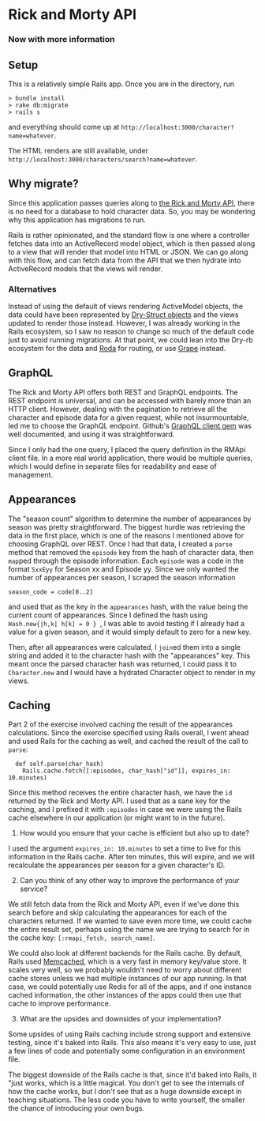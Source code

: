 # Rick and Morty API
### Now with more information

## Setup
This is a relatively simple Rails app. Once you are in the directory, run

```
> bundle install
> rake db:migrate
> rails s
```

and everything should come up at `http://localhost:3000/character?name=whatever`.

The HTML renders are still available, under `http://localhost:3000/characters/search?name=whatever`.

## Why migrate?
Since this application passes queries along to [the Rick and Morty API](https://rickandmortyapi.com/documentation/),
there is no need for a database to hold character data. So, you may be wondering
why this application has migrations to run.

Rails is rather opinionated, and the standard flow is one where a controller
fetches data into an ActiveRecord model object, which is then passed along to a
view that will render that model into HTML or JSON. We can go along with this
flow, and can fetch data from the API that we then hydrate into ActiveRecord
models that the views will render.

### Alternatives
Instead of using the default of views rendering ActiveModel objects,
the data could have been represented by
[Dry-Struct objects](https://dry-rb.org/gems/dry-struct/1.6/) and the views
updated to render those instead. However, I was already working in the Rails
ecosystem, so I saw no reason to change so much of the default code just to
avoid running migrations. At that point, we could lean into the Dry-rb
ecosystem for the data and [Roda](http://roda.jeremyevans.net/) for routing,
or use [Grape](https://www.ruby-grape.org/) instead.

## GraphQL
The Rick and Morty API offers both REST and GraphQL endpoints. The REST endpoint
is universal, and can be accessed with barely more than an HTTP client. However,
dealing with the pagination to retrieve all the character and episode data for
a given request, while not insurmountable, led me to choose the GraphQL
endpoint. Github's [GraphQL client
gem](https://github.com/github/graphql-client) was well documented, and using it was straightforward.

Since I only had the one query, I placed the query definition in the RMApi
client file. In a more real world application, there would be multiple queries,
which I would define in separate files for readability and ease of management.

## Appearances
The "season count" algorithm to determine the number of appearances by season
was pretty straightforward. The biggest hurdle was retrieving the data in the
first place, which is one of the reasons I mentioned above for choosing GraphQL
over REST. Once I had that data, I created a `parse` method that removed the
`episode` key from the hash of character data, then `map`ped through the episode
information. Each `episode` was a code in the format `SxxEyy` for Season xx and
Episode yy. Since we only wanted the number of appearances per season, I scraped
the season information

```
season_code = code[0..2]
```
and used that as the key in the `appearances` hash, with the value being the
current count of appearances. Since I defined the hash using
`Hash.new{|h,k| h[k] = 0 } `, I was able to avoid testing if I already had a
value for a given season, and it would simply default to zero for a new key.

Then, after all appearances were calculated, I `join`ed them into a single
string and added it to the character hash with the "appearances" key. This meant
once the parsed character hash was returned, I could pass it to
`Character.new` and I would have a hydrated Character object to render in my
views.

## Caching
Part 2 of the exercise involved caching the result of the appearances
calculations. Since the exercise specified using Rails overall, I went ahead and
used Rails for the caching as well, and cached the result of the call to
`parse`:

```
  def self.parse(char_hash)
    Rails.cache.fetch([:episodes, char_hash["id"]], expires_in: 10.minutes)
```

Since this method receives the entire character hash, we have the `id` returned
by the Rick and Morty API. I used that as a sane key for the caching, and I
prefixed it with `:episodes` in case we were using the Rails cache elsewhere in
our application (or might want to in the future). 

1. How would you ensure that your cache is efficient but also up to date?

I used the argument `expires_in: 10.minutes` to set a time to live for this
information in the Rails cache. After ten minutes, this will expire, and we
will recalculate the appearances per season for a given character's ID.

2. Can you think of any other way to improve the performance of your service?

We still fetch data from the Rick and Morty API, even if we've done this search
before and skip calculating the appearances for each of the characters returned.
If we wanted to save even more time, we could cache the entire result set,
perhaps using the name we are trying to search for in the cache key:
`[:rmapi_fetch, search_name]`.

We could also look at different backends for the Rails cache. By default, Rails
used [Memcached](https://memcached.org/about), which is a very fast in memory
key/value store. It scales very well, so we probably wouldn't need to worry
about different cache stores unless we had multiple instances of our app
running. In that case, we could potentially use Redis for all of the apps, and
if one instance cached information, the other instances of the apps could then
use that cache to improve performance.

3. What are the upsides and downsides of your implementation?

Some upsides of using Rails caching include strong support and extensive
testing, since it's baked into Rails. This also means it's very easy to use,
just a few lines of code and potentially some configuration in an environment
file.

The biggest downside of the Rails cache is that, since it'd baked into Rails,
it "just works, which is a little magical. You don't get to see the internals
of how the cache works, but I don't see that as a huge downside except in
teaching situations. The less code you have to write yourself, the smaller the
chance of introducing your own bugs.
